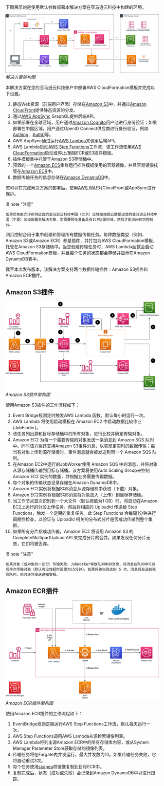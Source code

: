 下图展示的是使用默认参数部署本解决方案在亚马逊云科技中构建的环境。

![architecture](../images/arch-global.png)
*解决方案架构图*

本解决方案在您的亚马逊云科技账户中部署AWS CloudFormation模板并完成以下设置。

1. 静态Web资源（前端用户界面）存储在[Amazon S3][s3]中，并通过[Amazon CloudFront][cloudfront]提供静态资源的分发。
2. 通过[AWS AppSync][appsync] GraphQL提供后端API。
3. 如果部署在全球区域，用户通过[Amazon Cognito][cognito]用户池进行身份验证；如果部署在中国区域，用户通过OpenID Connect供应商进行身份验证，例如[Authing](https://www.authing.cn/)、[Auth0](https://auth0.com/)等。
4. AWS AppSync通过运行[AWS Lambda][lambda]来调用后端API。
5. AWS Lambda启动[AWS Step Functions][stepfunction]工作流，该工作流使用[AWS CloudFormation][cloudformation]启动或停止/删除ECR或S3插件模板。
6. 插件模板集中托管于Amazon S3存储桶中。
7. 预置的一个[Amazon ECS][ecs]集群运行插件模板使用的容器镜像，并且容器镜像托管在[Amazon ECR][ecr]中。
8. 数据传输任务的信息存储在[Amazon DynamoDB][dynamodb]中。

您可以在完成解决方案的部署后，使用[AWS WAF][waf]对CloudFront或AppSync进行保护。

!!! note "注意"

    如果您在由光环新网运营的亚马逊云科技中国（北京）区域或由西云数据运营的亚马逊云科技中国（宁夏）区域部署本解决方案，您需要预先准备具有ICP记录的域，然后才能访问网页控制台。

网页控制台用于集中创建和管理所有数据传输任务。每种数据类型（例如，Amazon S3或Amazon ECR）都是插件，并打包为AWS CloudFormation模板，托管在Amazon S3存储桶中。当您创建传输任务时，AWS Lambda函数会启动AWS CloudFormation模板，并且每个任务的状态都会存储并显示在Amazon DynamoDB表中。

截至本次发布版本，该解决方案支持两个数据传输插件：Amazon S3插件和Amazon ECR插件。
## Amazon S3插件

![s3-architecture](../images/s3-arch-global.png)
*Amazon S3插件架构图*

使用Amazon S3插件的工作流程如下：

1. Event Bridge规则定时触发AWS Lambda 函数，默认每小时运行一次。
2. AWS Lambda 将使用启动模板在 Amazon EC2 中启动数据比较作业 (JobFinder)。
3. 该任务列出源和目标存储桶中的所有对象，进行比较并确定传输对象。
4. Amazon EC2 为每一个需要传输的对象发送一条消息到 Amazon SQS 队列中。同时该方案还支持Amazon S3事件消息，以实现更实时的数据传输；每当有对象上传到源存储桶时，事件消息就会被发送到同一个 Amazon SQS 队列。
5. 在Amazon EC2中运行的JobWorker使用 Amazon SQS 中的消息，并将对象从源存储桶传输到目标存储桶。该方案将使用Auto Scaling Group来控制 Amazon EC2 实例的数量，并根据业务需要传输数据。
6. 每个对象的传输状态记录存储在Amazon DynamoDB中。
7. Amazon EC2实例将根据SQS消息从源存储桶中获取（下载）对象。
8. Amazon EC2实例将根据SQS消息将对象放入（上传）到目标存储桶。
9. 当工作节点首次识别到一个大文件（默认阈值为1 GB）时，将启动在Amazon EC2上运行的分段上传任务。然后将相应的 UploadId 传递给 Step Functions，触发一个定期的重复任务。此 Step Functions 会每隔1分钟进行周期性检查，以验证与 UploadId 相关的分布式分片是否成功传输到整个集群。
10. 如果所有分片都成功传输，Amazon EC2 将调用 Amazon S3 的 CompleteMultipartUpload API 来完成分片的合并。如果发现任何分片无效，它们将被丢弃。

!!! note "注意"

    如果对象（或对象的一部分）传输失败，JobWorker释放队列中的消息，待消息在队列中可见后再次传输对象（默认可见性超时设置为15分钟）。如果传输失败达到 5 次，消息将发送到死信队列，同时还将发送通知警报。

## Amazon ECR插件

![ecr-architecture](../images/ecr-arch-global.png)
*Amazon ECR插件架构图*

使用Amazon ECR插件的工作流程如下：

1. EventBridge规则定期运行AWS Step Functions工作流，默认每天运行一次。
2. AWS Step Functions调用AWS Lambda从源检索镜像列表。
3. AWS Lambda将列出源Amazon ECR中的所有存储库内容，或从System Manager Parameter Store获取存储的镜像列表。
4. 传输任务将在Fargate内并发运行，最大并发数为10。如果传输任务失败，它将自动重试3次。
5. 每个任务使用[skopeo](https://github.com/containers/skopeo)将镜像复制到目标ECR中。
6. 复制完成后，状态（成功或失败）会记录到Amazon DynamoDB中以进行跟踪。


[s3]:https://www.amazonaws.cn/s3/?nc1=h_ls
[cloudfront]:https://www.amazonaws.cn/cloudfront/?nc1=h_ls
[appsync]:https://www.amazonaws.cn/appsync/?nc1=h_ls
[cognito]:https://www.amazonaws.cn/cognito/?nc1=h_ls
[lambda]:https://www.amazonaws.cn/lambda/?nc1=h_ls
[stepfunction]:https://www.amazonaws.cn/step-functions/?nc1=h_ls
[cloudformation]:https://aws.amazon.com/cn/cloudformation/
[ecs]:https://aws.amazon.com/cn/ecs/
[ecr]:https://aws.amazon.com/cn/ecr/
[dynamodb]:https://www.amazonaws.cn/dynamodb/?nc1=h_ls
[waf]:https://aws.amazon.com/waf/